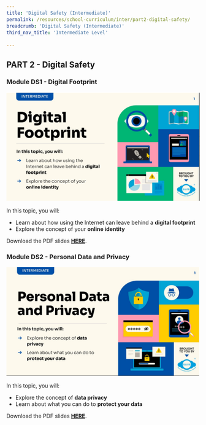 ```yaml
---
title: 'Digital Safety (Intermediate)'
permalink: /resources/school-curriculum/inter/part2-digital-safety/
breadcrumb: 'Digital Safety (Intermediate)'
third_nav_title: 'Intermediate Level'

---
```


## PART 2 - Digital Safety



### Module DS1 - Digital Footprint

![](../images/inter-ds1.JPG)

In this topic, you will: 

- Learn about how using the Internet can leave behind a **digital footprint**
- Explore the concept of your **online identity**

Download the PDF slides **[HERE](https://go.gov.sg/sure-ds1-inter-slides)**.



### Module DS2 - Personal Data and Privacy

![](../images/inter-ds2.JPG)

In this topic, you will: 

- Explore the concept of **data privacy**
- Learn about what you can do to **protect your data**

Download the PDF slides **[HERE](https://go.gov.sg/sure-ds2-inter-slides)**.



